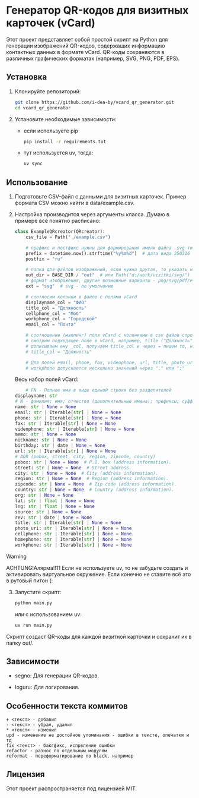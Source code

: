 # Генератор QR-кодов для визитных карточек (vCard)

Этот проект представляет собой простой скрипт на Python для генерации изображений QR-кодов, содержащих информацию контактных данных в формате vCard. QR-коды сохраняются в различных графических форматах (например, SVG, PNG, PDF, EPS).

## Установка

1. Клонируйте репозиторий:

   ```bash
   git clone https://github.com/i-dea-by/vcard_qr_generator.git
   cd vcard_qr_generator
   ```

2. Установите необходимые зависимости:

    - если используете pip
        ```bash
        pip install -r requirements.txt
        ```
    - тут используется uv, тогда:
        ```bash
        uv sync
        ```


## Использование

1. Подготовьте CSV-файл с данными для визитных карточек. Пример формата CSV можно найти в data/example.csv.

2. Настройка производится через аргументы класса. Думаю в примере всё понятно расписано:

    ```python
    class ExampleQRcreator(QRcreator):
        csv_file = Path("./example.csv")

        # префикс и постфикс нужны для формирования имени файла .svg типа: OUT_DIR/231015_FIO_ru.svg
        prefix = datetime.now().strftime("%y%m%d")  # дата вида 250316
        postfix = "ru"

        # папка для файлов изображений, если нужна другая, то указать напрямую
        out_dir = BASE_DIR / "out"  # или Path("d:/work/vizitki/svg/")
        # формат изображения, другие возможные варианты - png/svg/pdf/eps
        ext = "svg"  # svg - по умолчанию

        # соотносим колонки в файле с полями vCard
        displayname_col = "ФИО"
        title_col = "Должность"
        cellphone_col = "Моб"
        workphone_col = "Городской"
        email_col = "Почта"

        # соотношение (маппинг) поля vCard с колонками в csv файле строится по такому принципу:
        # смотрим подходящее поле в vCard, например, title ("Должность" в csv файле),
        # дописываем ему _col, получаем title_col и через = пишем то, название колонки из csv файла:
        # title_col = "Должность"

        # Для полей email, phone, fax, videophone, url, title, photo_uri, cellphone, homephone,
        # workphone допускается несколько значений через "," или ";"
    ```

    Весь набор полей vCard:
    ```python
        # FN - Полное имя в виде единой строки без разделителей
    displayname: str
    # N - фамилия; имя; отчество (дополнительные имена); префиксы; суффиксы
    name: str | None = None
    email: str | Iterable[str] | None = None
    phone: str | Iterable[str] | None = None
    fax: str | Iterable[str] | None = None
    videophone: str | Iterable[str] | None = None
    memo: str | None = None
    nickname: str | None = None
    birthday: str | date | None = None
    url: str | Iterable[str] | None = None
    # ADR (pobox, street, city, region, zipcode, country)
    pobox: str | None = None  # P.O. box (address information).
    street: str | None = None  # Street address.
    city: str | None = None  # City (address information).
    region: str | None = None  # Region (address information).
    zipcode: str | None = None  # Zip code (address information).
    country: str | None = None  # Country (address information).
    org: str | None = None
    lat: str | float | None = None
    lng: str | float | None = None
    source: str | None = None
    rev: str | date | None = None
    title: str | Iterable[str] | None = None
    photo_uri: str | Iterable[str] | None = None
    cellphone: str | Iterable[str] | None = None
    homephone: str | Iterable[str] | None = None
    workphone: str | Iterable[str] | None = None
    ```
> [!WARNING]
> ACHTUNG!Алярма!!11 Если не используете uv, то не забудьте создать и активировать виртуальное окружение. Если конечно не ставите всё это в рутовый питон (:
3. Запустите скрипт:

    ```bash
    python main.py
    ```

    или с использованием uv:

    ```bash
    uv run main.py
    ```

Скрипт создаст QR-коды для каждой визитной карточки и сохранит их в папку out/.


## Зависимости

- segno: Для генерации QR-кодов.

- loguru: Для логирования.


## Особенности текста коммитов

```
+ <текст> - добавил
- <текст> - убрал, удалил
* <текст> - изменил
upd - изменение не достойное упоминания - ошибки в тексте, опечатки и тд
fix <текст> - бакгфикс, испрвление ошибки
refactor - разнос по отдельным модулям
reformat - переформатирование по black, например
```

## Лицензия

Этот проект распространяется под лицензией MIT.
